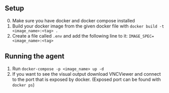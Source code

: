 ## Setup
0. Make sure you have docker and docker compose installed
1. Build your docker image from the given docker file with `docker build -t <image_name>:<tag> .`
2. Create a file called `.env` and add the following line to it: `IMAGE_SPEC=<image_name>:<tag>`

## Running the agent
1. Run `docker-compose -p <image_name> up -d`
2. If you want to see the visual output download VNCViewer and connect to the port that is exposed by docker. (Exposed port can be found with `docker ps`)

